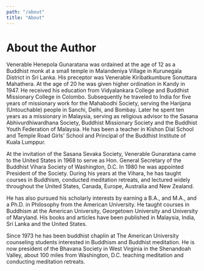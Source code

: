```yaml
---
path: "/about"
title: "About"
---
```


# About the Author

Venerable Henepola Gunaratana was ordained at the age of 12 as a Buddhist monk at a small temple in Malandeniya Village in Kurunegala District in Sri Lanka. His preceptor was Venerable Kiribatkumbure Sonuttara Mahathera. At the age of 20 he was given higher ordination in Kandy in 1947. He received his education from Vidyalankara College and Buddhist Missionary College in Colombo. Subsequently he traveled to India for five years of missionary work for the Mahabodhi Society, serving the Harijana (Untouchable) people in Sanchi, Delhi, and Bombay. Later he spent ten years as a missionary in Malaysia, serving as religious advisor to the Sasana Abhivurdhiwardhana Society, Buddhist Missionary Society and the Buddhist Youth Federation of Malaysia. He has been a teacher in Kishon Dial School and Temple Road Girls' School and Principal of the Buddhist Institute of Kuala Lumppur.

At the invitation of the Sasana Sevaka Society, Venerable Gunaratana came to the United States in 1968 to serve as Hon. General Secretary of the Buddhist Vihara Society of Washington, D.C. In 1980 he was appointed President of the Society. During his years at the Vihara, he has taught courses in Buddhism, conducted meditation retreats, and lectured widely throughout the United States, Canada, Europe, Australia and New Zealand.

He has also pursued his scholarly interests by earning a B.A., and M.A., and a Ph.D. in Philosophy from the American University. He taught courses in Buddhism at the American University, Georgetown University and University of Maryland. His books and articles have been published in Malaysia, India, Sri Lanka and the United States.

Since 1973 he has been buddhist chaplin at The American University counseling students interested in Buddhism and Buddhist meditation. He is now president of the Bhavana Society in West Virginia in the Shenandoah Valley, about 100 miles from Washington, D.C. teaching meditation and conducting meditation retreats.

